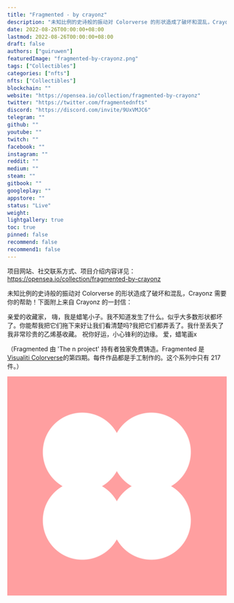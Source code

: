 ```yaml
---
title: "Fragmented - by crayonz"
description: "未知比例的史诗般的振动对 Colorverse 的形状造成了破坏和混乱，Crayonz 需要你的帮助！"
date: 2022-08-26T00:00:00+08:00
lastmod: 2022-08-26T00:00:00+08:00
draft: false
authors: ["guiruwen"]
featuredImage: "fragmented-by-crayonz.png"
tags: ["Collectibles"]
categories: ["nfts"]
nfts: ["Collectibles"]
blockchain: ""
website: "https://opensea.io/collection/fragmented-by-crayonz"
twitter: "https://twitter.com/fragmentednfts"
discord: "https://discord.com/invite/9UxVMJC6"
telegram: ""
github: ""
youtube: ""
twitch: ""
facebook: ""
instagram: ""
reddit: ""
medium: ""
steam: ""
gitbook: ""
googleplay: ""
appstore: ""
status: "Live"
weight: 
lightgallery: true
toc: true
pinned: false
recommend: false
recommend1: false
---
```

项目网站、社交联系方式、项目介绍内容详见：https://opensea.io/collection/fragmented-by-crayonz

未知比例的史诗般的振动对 Colorverse 的形状造成了破坏和混乱，Crayonz 需要你的帮助！下面附上来自 Crayonz 的一封信：

亲爱的收藏家，
嗨，我是蜡笔小子。我不知道发生了什么。似乎大多数形状都坏了。你能帮我把它们拖下来好让我们看清楚吗?我把它们都弄丢了。我什至丢失了我非常珍贵的乙烯基收藏。
祝你好运，小心锋利的边缘。
爱，蜡笔画x

（Fragmented 由 'The n project' 持有者独家免费铸造。Fragmented 是[Visualiti Colorverse](https://opensea.io/collection/visualiti)的第四期。每件作品都是手工制作的。这个系列中只有 217 件。）

![nft](01.jpg)
